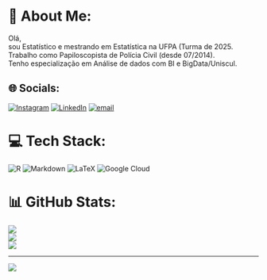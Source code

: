 # 💫 About Me:
Olá, <br>sou Estatístico e mestrando em Estatística na UFPA (Turma de 2025. <br>Trabalho como Papiloscopista de Polícia Civil (desde 07/2014). <br>Tenho especialização em Análise de dados com BI e BigData/Uniscul.


## 🌐 Socials:
[![Instagram](https://img.shields.io/badge/Instagram-%23E4405F.svg?logo=Instagram&logoColor=white)](https://instagram.com/i._monteiro) [![LinkedIn](https://img.shields.io/badge/LinkedIn-%230077B5.svg?logo=linkedin&logoColor=white)](https://linkedin.com/in/Iraelson) [![email](https://img.shields.io/badge/Email-D14836?logo=gmail&logoColor=white)](mailto:iraelson10@gmail.com) 

# 💻 Tech Stack:
![R](https://img.shields.io/badge/r-%23276DC3.svg?style=for-the-badge&logo=r&logoColor=white) ![Markdown](https://img.shields.io/badge/markdown-%23000000.svg?style=for-the-badge&logo=markdown&logoColor=white) ![LaTeX](https://img.shields.io/badge/latex-%23008080.svg?style=for-the-badge&logo=latex&logoColor=white) ![Google Cloud](https://img.shields.io/badge/GoogleCloud-%234285F4.svg?style=for-the-badge&logo=google-cloud&logoColor=white)
# 📊 GitHub Stats:
![](https://github-readme-stats.vercel.app/api?username=Iraelson&theme=onedark&hide_border=true&include_all_commits=true&count_private=false)<br/>
![](https://nirzak-streak-stats.vercel.app/?user=Iraelson&theme=onedark&hide_border=true)<br/>
![](https://github-readme-stats.vercel.app/api/top-langs/?username=Iraelson&theme=onedark&hide_border=true&include_all_commits=true&count_private=false&layout=compact)

---
[![](https://visitcount.itsvg.in/api?id=Iraelson&icon=6&color=1)](https://visitcount.itsvg.in)

<!-- Proudly created with GPRM ( https://gprm.itsvg.in ) -->
